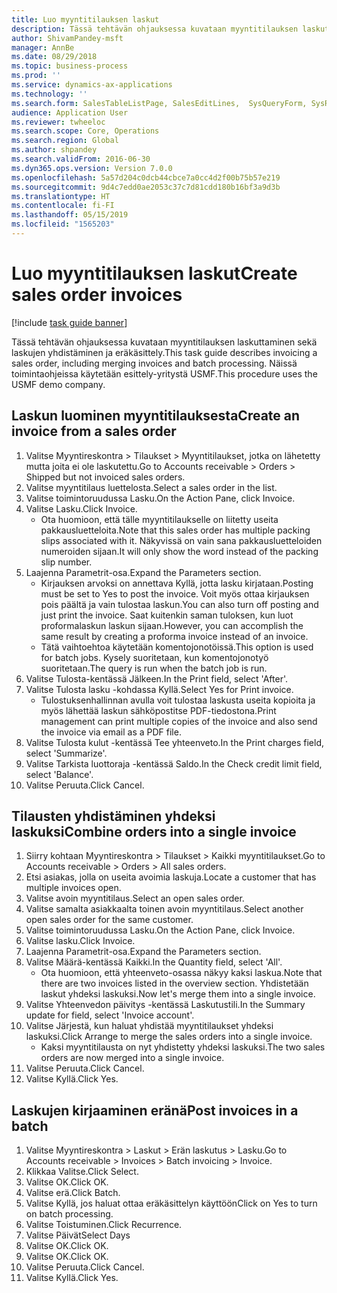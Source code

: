 ```yaml
---
title: Luo myyntitilauksen laskut
description: Tässä tehtävän ohjauksessa kuvataan myyntitilauksen laskuttaminen sekä laskujen yhdistäminen ja eräkäsittely.
author: ShivamPandey-msft
manager: AnnBe
ms.date: 08/29/2018
ms.topic: business-process
ms.prod: ''
ms.service: dynamics-ax-applications
ms.technology: ''
ms.search.form: SalesTableListPage, SalesEditLines,  SysQueryForm, SysRecurrence
audience: Application User
ms.reviewer: twheeloc
ms.search.scope: Core, Operations
ms.search.region: Global
ms.author: shpandey
ms.search.validFrom: 2016-06-30
ms.dyn365.ops.version: Version 7.0.0
ms.openlocfilehash: 5a57d204c0dcb44cbce7a0cc4d2f00b75b57e219
ms.sourcegitcommit: 9d4c7edd0ae2053c37c7d81cdd180b16bf3a9d3b
ms.translationtype: HT
ms.contentlocale: fi-FI
ms.lasthandoff: 05/15/2019
ms.locfileid: "1565203"
---
```

# <a name="create-sales-order-invoices"></a><span data-ttu-id="8a599-103">Luo myyntitilauksen laskut</span><span class="sxs-lookup"><span data-stu-id="8a599-103">Create sales order invoices</span></span>

[!include [task guide banner](../../includes/task-guide-banner.md)]

<span data-ttu-id="8a599-104">Tässä tehtävän ohjauksessa kuvataan myyntitilauksen laskuttaminen sekä laskujen yhdistäminen ja eräkäsittely.</span><span class="sxs-lookup"><span data-stu-id="8a599-104">This task guide describes invoicing a sales order, including merging invoices and batch processing.</span></span> <span data-ttu-id="8a599-105">Näissä toimintaohjeissa käytetään esittely-yritystä USMF.</span><span class="sxs-lookup"><span data-stu-id="8a599-105">This procedure uses the USMF demo company.</span></span>


## <a name="create-an-invoice-from-a-sales-order"></a><span data-ttu-id="8a599-106">Laskun luominen myyntitilauksesta</span><span class="sxs-lookup"><span data-stu-id="8a599-106">Create an invoice from a sales order</span></span>
1. <span data-ttu-id="8a599-107">Valitse Myyntireskontra > Tilaukset > Myyntitilaukset, jotka on lähetetty mutta joita ei ole laskutettu.</span><span class="sxs-lookup"><span data-stu-id="8a599-107">Go to Accounts receivable > Orders > Shipped but not invoiced sales orders.</span></span>
2. <span data-ttu-id="8a599-108">Valitse myyntitilaus luettelosta.</span><span class="sxs-lookup"><span data-stu-id="8a599-108">Select a sales order in the list.</span></span> 
3. <span data-ttu-id="8a599-109">Valitse toimintoruudussa Lasku.</span><span class="sxs-lookup"><span data-stu-id="8a599-109">On the Action Pane, click Invoice.</span></span>
4. <span data-ttu-id="8a599-110">Valitse Lasku.</span><span class="sxs-lookup"><span data-stu-id="8a599-110">Click Invoice.</span></span>
    * <span data-ttu-id="8a599-111">Ota huomioon, että tälle myyntitilaukselle on liitetty useita pakkausluetteloita.</span><span class="sxs-lookup"><span data-stu-id="8a599-111">Note that this sales order has multiple packing slips associated with it.</span></span> <span data-ttu-id="8a599-112">Näkyvissä on vain sana <multiple> pakkausluetteloiden numeroiden sijaan.</span><span class="sxs-lookup"><span data-stu-id="8a599-112">It will only show the word <multiple> instead of the packing slip number.</span></span>  
5. <span data-ttu-id="8a599-113">Laajenna Parametrit-osa.</span><span class="sxs-lookup"><span data-stu-id="8a599-113">Expand the Parameters section.</span></span>
    * <span data-ttu-id="8a599-114">Kirjauksen arvoksi on annettava Kyllä, jotta lasku kirjataan.</span><span class="sxs-lookup"><span data-stu-id="8a599-114">Posting must be set to Yes to post the invoice.</span></span> <span data-ttu-id="8a599-115">Voit myös ottaa kirjauksen pois päältä ja vain tulostaa laskun.</span><span class="sxs-lookup"><span data-stu-id="8a599-115">You can also turn off posting and just print the invoice.</span></span> <span data-ttu-id="8a599-116">Saat kuitenkin saman tuloksen, kun luot proformalaskun laskun sijaan.</span><span class="sxs-lookup"><span data-stu-id="8a599-116">However, you can accomplish the same result by creating a proforma invoice instead of an invoice.</span></span>  
    * <span data-ttu-id="8a599-117">Tätä vaihtoehtoa käytetään komentojonotöissä.</span><span class="sxs-lookup"><span data-stu-id="8a599-117">This option is used for batch jobs.</span></span> <span data-ttu-id="8a599-118">Kysely suoritetaan, kun komentojonotyö suoritetaan.</span><span class="sxs-lookup"><span data-stu-id="8a599-118">The query is run when the batch job is run.</span></span>    
6. <span data-ttu-id="8a599-119">Valitse Tulosta-kentässä Jälkeen.</span><span class="sxs-lookup"><span data-stu-id="8a599-119">In the Print field, select 'After'.</span></span>
7. <span data-ttu-id="8a599-120">Valitse Tulosta lasku -kohdassa Kyllä.</span><span class="sxs-lookup"><span data-stu-id="8a599-120">Select Yes for Print invoice.</span></span>
    * <span data-ttu-id="8a599-121">Tulostuksenhallinnan avulla voit tulostaa laskusta useita kopioita ja myös lähettää laskun sähköpostitse PDF-tiedostona.</span><span class="sxs-lookup"><span data-stu-id="8a599-121">Print management can print  multiple copies of the invoice and also send the invoice via email as a PDF file.</span></span>  
8. <span data-ttu-id="8a599-122">Valitse Tulosta kulut -kentässä Tee yhteenveto.</span><span class="sxs-lookup"><span data-stu-id="8a599-122">In the Print charges field, select 'Summarize'.</span></span>
9. <span data-ttu-id="8a599-123">Valitse Tarkista luottoraja -kentässä Saldo.</span><span class="sxs-lookup"><span data-stu-id="8a599-123">In the Check credit limit field, select 'Balance'.</span></span>
10. <span data-ttu-id="8a599-124">Valitse Peruuta.</span><span class="sxs-lookup"><span data-stu-id="8a599-124">Click Cancel.</span></span>

## <a name="combine-orders-into-a-single-invoice"></a><span data-ttu-id="8a599-125">Tilausten yhdistäminen yhdeksi laskuksi</span><span class="sxs-lookup"><span data-stu-id="8a599-125">Combine orders into a single invoice</span></span>
1. <span data-ttu-id="8a599-126">Siirry kohtaan Myyntireskontra > Tilaukset > Kaikki myyntitilaukset.</span><span class="sxs-lookup"><span data-stu-id="8a599-126">Go to Accounts receivable > Orders > All sales orders.</span></span>
2. <span data-ttu-id="8a599-127">Etsi asiakas, jolla on useita avoimia laskuja.</span><span class="sxs-lookup"><span data-stu-id="8a599-127">Locate a customer that has multiple invoices open.</span></span>
3. <span data-ttu-id="8a599-128">Valitse avoin myyntitilaus.</span><span class="sxs-lookup"><span data-stu-id="8a599-128">Select an open sales order.</span></span>
4. <span data-ttu-id="8a599-129">Valitse samalta asiakkaalta toinen avoin myyntitilaus.</span><span class="sxs-lookup"><span data-stu-id="8a599-129">Select another open sales order for the same customer.</span></span>
5. <span data-ttu-id="8a599-130">Valitse toimintoruudussa Lasku.</span><span class="sxs-lookup"><span data-stu-id="8a599-130">On the Action Pane, click Invoice.</span></span>
6. <span data-ttu-id="8a599-131">Valitse lasku.</span><span class="sxs-lookup"><span data-stu-id="8a599-131">Click Invoice.</span></span>
7. <span data-ttu-id="8a599-132">Laajenna Parametrit-osa.</span><span class="sxs-lookup"><span data-stu-id="8a599-132">Expand the Parameters section.</span></span>
8. <span data-ttu-id="8a599-133">Valitse Määrä-kentässä Kaikki.</span><span class="sxs-lookup"><span data-stu-id="8a599-133">In the Quantity field, select 'All'.</span></span>
    * <span data-ttu-id="8a599-134">Ota huomioon, että yhteenveto-osassa näkyy kaksi laskua.</span><span class="sxs-lookup"><span data-stu-id="8a599-134">Note that there are two invoices listed in the overview section.</span></span> <span data-ttu-id="8a599-135">Yhdistetään laskut yhdeksi laskuksi.</span><span class="sxs-lookup"><span data-stu-id="8a599-135">Now let's merge them into a single invoice.</span></span>  
9. <span data-ttu-id="8a599-136">Valitse Yhteenvedon päivitys -kentässä Laskutustili.</span><span class="sxs-lookup"><span data-stu-id="8a599-136">In the Summary update for field, select 'Invoice account'.</span></span>
10. <span data-ttu-id="8a599-137">Valitse Järjestä, kun haluat yhdistää myyntitilaukset yhdeksi laskuksi.</span><span class="sxs-lookup"><span data-stu-id="8a599-137">Click Arrange to merge the sales orders into a single invoice.</span></span>
    * <span data-ttu-id="8a599-138">Kaksi myyntitilausta on nyt yhdistetty yhdeksi laskuksi.</span><span class="sxs-lookup"><span data-stu-id="8a599-138">The two sales orders are now merged into a single invoice.</span></span>   
11. <span data-ttu-id="8a599-139">Valitse Peruuta.</span><span class="sxs-lookup"><span data-stu-id="8a599-139">Click Cancel.</span></span>
12. <span data-ttu-id="8a599-140">Valitse Kyllä.</span><span class="sxs-lookup"><span data-stu-id="8a599-140">Click Yes.</span></span>

## <a name="post-invoices-in-a-batch"></a><span data-ttu-id="8a599-141">Laskujen kirjaaminen eränä</span><span class="sxs-lookup"><span data-stu-id="8a599-141">Post invoices in a batch</span></span>
1. <span data-ttu-id="8a599-142">Valitse Myyntireskontra > Laskut > Erän laskutus > Lasku.</span><span class="sxs-lookup"><span data-stu-id="8a599-142">Go to Accounts receivable > Invoices > Batch invoicing > Invoice.</span></span>
2. <span data-ttu-id="8a599-143">Klikkaa Valitse.</span><span class="sxs-lookup"><span data-stu-id="8a599-143">Click Select.</span></span>
3. <span data-ttu-id="8a599-144">Valitse OK.</span><span class="sxs-lookup"><span data-stu-id="8a599-144">Click OK.</span></span>
4. <span data-ttu-id="8a599-145">Valitse erä.</span><span class="sxs-lookup"><span data-stu-id="8a599-145">Click Batch.</span></span>
5. <span data-ttu-id="8a599-146">Valitse Kyllä, jos haluat ottaa eräkäsittelyn käyttöön</span><span class="sxs-lookup"><span data-stu-id="8a599-146">Click on Yes to turn on batch processing.</span></span>
6. <span data-ttu-id="8a599-147">Valitse Toistuminen.</span><span class="sxs-lookup"><span data-stu-id="8a599-147">Click Recurrence.</span></span>
7. <span data-ttu-id="8a599-148">Valitse Päivät</span><span class="sxs-lookup"><span data-stu-id="8a599-148">Select Days</span></span>
8. <span data-ttu-id="8a599-149">Valitse OK.</span><span class="sxs-lookup"><span data-stu-id="8a599-149">Click OK.</span></span>
9. <span data-ttu-id="8a599-150">Valitse OK.</span><span class="sxs-lookup"><span data-stu-id="8a599-150">Click OK.</span></span>
10. <span data-ttu-id="8a599-151">Valitse Peruuta.</span><span class="sxs-lookup"><span data-stu-id="8a599-151">Click Cancel.</span></span>
11. <span data-ttu-id="8a599-152">Valitse Kyllä.</span><span class="sxs-lookup"><span data-stu-id="8a599-152">Click Yes.</span></span>

